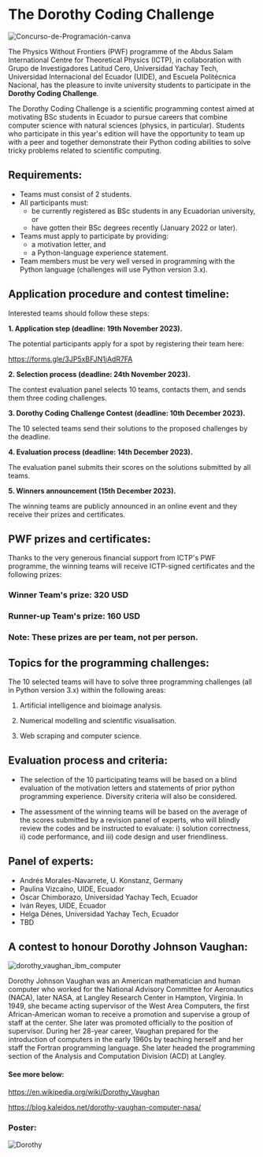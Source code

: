 # The Dorothy Coding Challenge

![Concurso-de-Programación-canva](https://github.com/ciencialatitud0/EPIC_3/assets/30240951/e2d9fca3-4bcc-41c2-9cfc-4d817da362fd)

The Physics Without Frontiers (PWF) programme of the Abdus Salam International Centre for Theoretical Physics (ICTP), in collaboration with Grupo de Investigadores Latitud Cero, Universidad Yachay Tech, Universidad Internacional del Ecuador (UIDE), and Escuela Politécnica Nacional, has the pleasure to invite university students to participate in the **Dorothy Coding Challenge**.

The Dorothy Coding Challenge is a scientific programming contest aimed at motivating BSc students in Ecuador to pursue careers that combine computer science with natural sciences (physics, in particular). Students who participate in this year's edition will have the opportunity to team up with a peer and together demonstrate their Python coding abilities to solve tricky problems related to scientific computing.

## Requirements:

- Teams must consist of 2 students.
- All participants must:
  -  be currently registered as BSc students in any Ecuadorian university, or
  -  have gotten their BSc degrees recently (January 2022 or later).
- Teams must apply to participate by providing:
  -  a motivation letter, and
  -  a Python-language experience statement.
- Team members must be very well versed in programming with the Python language (challenges will use Python version 3.x).
 
## Application procedure and contest timeline:

Interested teams should follow these steps:

**1. Application step (deadline: 19th November 2023).**
   
   The potential participants apply for a spot by registering their team here:

   https://forms.gle/3JP5xBFJN1jAdR7FA
   
**2. Selection process (deadline: 24th November 2023).**
   
   The contest evaluation panel selects 10 teams, contacts them, and sends them three coding challenges.

**3. Dorothy Coding Challenge Contest (deadline: 10th December 2023).**
   
   The 10 selected teams send their solutions to the proposed challenges by the deadline.
   
**4. Evaluation process (deadline: 14th December 2023).**
   
   The evaluation panel submits their scores on the solutions submitted by all teams.
   
**5. Winners announcement (15th December 2023).**
   
   The winning teams are publicly announced in an online event and they receive their prizes and certificates.

## PWF prizes and certificates:

Thanks to the very generous financial support from ICTP's PWF programme, the winning teams will receive ICTP-signed certificates and the following prizes:

### Winner Team's prize: 320 USD

### Runner-up Team's prize: 160 USD

### Note: These prizes are per team, not per person.

## Topics for the programming challenges:

The 10 selected teams will have to solve three programming challenges (all in Python version 3.x) within the following areas:

1. Artificial intelligence and bioimage analysis.
   
2. Numerical modelling and scientific visualisation.
   
3. Web scraping and computer science.

## Evaluation process and criteria:

- The selection of the 10 participating teams will be based on a blind evaluation of the motivation letters and statements of prior python programming experience. Diversity criteria will also be considered.
  
- The assessment of the winning teams will be based on the average of the scores submitted by a revision panel of experts, who will blindly review the codes and be instructed to evaluate: i) solution correctness, ii) code performance, and iii) code design and user friendliness.

## Panel of experts:

- Andrés Morales-Navarrete, U. Konstanz, Germany
- Paulina Vizcaíno, UIDE, Ecuador
- Óscar Chimborazo, Universidad Yachay Tech, Ecuador
- Iván Reyes, UIDE, Ecuador
- Helga Dénes, Universidad Yachay Tech, Ecuador
- TBD
  
## A contest to honour Dorothy Johnson Vaughan:

![dorothy_vaughan_ibm_computer](https://github.com/ciencialatitud0/EPIC_3/assets/30240951/16cbff81-dc06-4092-b811-04d5815084a6)

Dorothy Johnson Vaughan was an American mathematician and human computer who worked for the National Advisory Committee for Aeronautics (NACA), later NASA, at Langley Research Center in Hampton, Virginia. In 1949, she became acting supervisor of the West Area Computers, the first African-American woman to receive a promotion and supervise a group of staff at the center. She later was promoted officially to the position of supervisor. During her 28-year career, Vaughan prepared for the introduction of computers in the early 1960s by teaching herself and her staff the Fortran programming language. She later headed the programming section of the Analysis and Computation Division (ACD) at Langley.

#### See more below:

https://en.wikipedia.org/wiki/Dorothy_Vaughan

https://blog.kaleidos.net/dorothy-vaughan-computer-nasa/


### Poster:
![Dorothy](https://github.com/ciencialatitud0/EPIC_3/assets/30240951/1293f96a-973e-48f9-8442-12923e759227)


